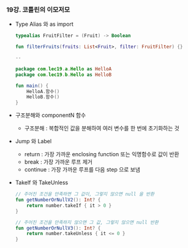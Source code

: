 ### 19강. 코틀린의 이모저모

- Type Alias 와 as import

    ```kotlin
    typealias FruitFilter = (Fruit) -> Boolean
    
    fun filterFruits(fruits: List<Fruit>, filter: FruitFilter) {}
    
    --
    
    package com.lec19.a.Hello as HelloA
    package com.lec19.b.Hello as HelloB
    
    fun main() {
    	HelloA.함수()
    	HelloB.함수()
    }
    ```

- 구조분해와 componentN 함수
    - 구조분해 : 복합적인 값을 분해하여 여러 변수를 한 번에 초기화하는 것
- Jump 와 Label
    - return : 가장 가까운 enclosing function 또는 익명함수로 값이 반환
    - break : 가장 가까운 루프 제거
    - continue : 가장 가까운 루프를 다음 step 으로 보냄
- Takelf 와 TakeUnless

    ```kotlin
    // 주어진 조건을 만족하면 그 값이, 그렇지 않으면 null 을 반환
    fun getNumberOrNullV2(): Int? {
    	return number.takeIf { it > 0 }
    }
    
    // 주어진 조건을 만족하지 않으면 그 값, 그렇지 않으면 null 반환
    fun getNumberOrNullV3(): Int? {
    	return number.takeUnless { it <= 0 }
    }
    ```